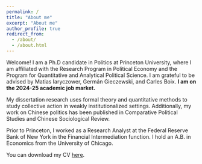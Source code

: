 ```yaml
---
permalink: /
title: "About me"
excerpt: "About me"
author_profile: true
redirect_from: 
  - /about/
  - /about.html
---
```


Welcome! I am a Ph.D candidate in Politics at Princeton University, where I am affiliated with the Research Program in Political Economy and the Program for Quantitative and Analytical Political Science. I am grateful to be advised by Matias Iaryczower, Germán Gieczewski, and Carles Boix. **I am on the 2024-25 academic job market.**

My dissertation research uses formal theory and quantitative methods to study collective action in weakly institutionalized settings. Additionally, my work on Chinese politics has been published in Comparative Political Studies and Chinese Sociological Review. 

Prior to Princeton, I worked as a Research Analyst at the Federal Reserve Bank of New York in the Financial Intermediation function. I hold an A.B. in Economics from the University of Chicago. 

You can download my CV [here](https://ecyao.github.io/files/pdf/cv_eyao.pdf).
